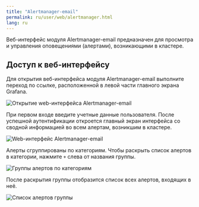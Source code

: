 ```yaml
---
title: "Alertmanager-email"
permalink: ru/user/web/alertmanager.html
lang: ru
---
```


Веб-интерфейс модуля Alertmanager-email предназначен для просмотра и управления оповещениями (алертами), возникающими в кластере.

## Доступ к веб-интерфейсу

Для открытия веб-интерфейса модуля Alertmanager-email выполните переход по ссылке, расположенной в левой части главного экрана Grafana.

![Открытие web-интерфейса Alertmanager-email](../images/alertmanager-email/alertmanager-webinterface.png)

При первом входе введите учетные данные пользователя. После успешной аутентификации откроется главный экран интерфейса со сводной информацией во всем алертам, возникшим в кластере.

![Web-интерфейс Alertmanager-email](../images/alertmanager-email/alertmanager-webinterface.png)

Алерты сгруппированы по категориям. Чтобы раскрыть список алертов в категории, нажмите `+` слева от названия группы.

![Группы алертов по категориям](../images/alertmanager-email/alertmanager-alerts.png)

После раскрытия группы отобразится список всех алертов, входящих в неё.

![Список алертов группы](../images/alertmanager-email/alertmanager-alertsgroup.png)
